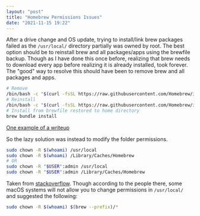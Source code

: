 ```yaml
---
layout: "post"
title: "Homebrew Permissions Issues"
date: "2021-11-15 19:22"
---
```

After a drive change and OS update, trying to install/link brew packages failed as the `/usr/local/` directory partially was owned by root. The best option should be to reinstall brew and all packages/apps using the brewfile backup. Though as I have done this once before, realizing that brew needs to download every app before realizing it is already installed, took forever. The "good" way to resolve this should have been to remove brew and all packages and apps.

```bash
# Remove
/bin/bash -c "$(curl -fsSL https://raw.githubusercontent.com/Homebrew/install/master/uninstall.sh)"
# Reinstall
/bin/bash -c "$(curl -fsSL https://raw.githubusercontent.com/Homebrew/install/master/install.sh)"
# Install from brewfile restored to home directory
brew bundle install
```
[One example of a writeup](https://scott-bollinger.com/using-brew-bundle-to-backup-and-restore-mac-app-store-and-brew-apps)

So the lazy solution was instead to modify the folder permissions.

```bash
sudo chown -R $(whoami) /usr/local
sudo chown -R $(whoami) /Library/Caches/Homebrew
# OR
sudo chown -R "$USER":admin /usr/local
sudo chown -R "$USER":admin /Library/Caches/Homebrew
```
Taken from [stackoverflow](https://stackoverflow.com/questions/16432071/how-to-fix-homebrew-permissions). Though according to the people there, some macOS systems will not allow you to change permissions in `/usr/local/` and suggested the following:
```bash
sudo chown -R $(whoami) $(brew --prefix)/*
```
